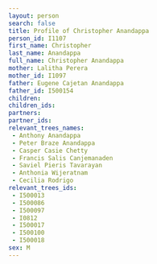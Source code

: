 ```yaml
---
layout: person
search: false
title: Profile of Christopher Anandappa
person_id: I1107
first_name: Christopher
last_name: Anandappa
full_name: Christopher Anandappa
mother: Lalitha Perera
mother_id: I1097
father: Eugene Cajetan Anandappa
father_id: I500154
children:
children_ids:
partners:
partner_ids:
relevant_trees_names:
 - Anthony Anandappa
 - Peter Braze Anandappa
 - Casper Casie Chetty
 - Francis Salis Canjemanaden
 - Saviel Pieris Tavarayan
 - Anthonia Wijeratnam
 - Cecilia Rodrigo
relevant_trees_ids:
 - I500013
 - I500086
 - I500097
 - I0812
 - I500017
 - I500100
 - I500018
sex: M
---
```


